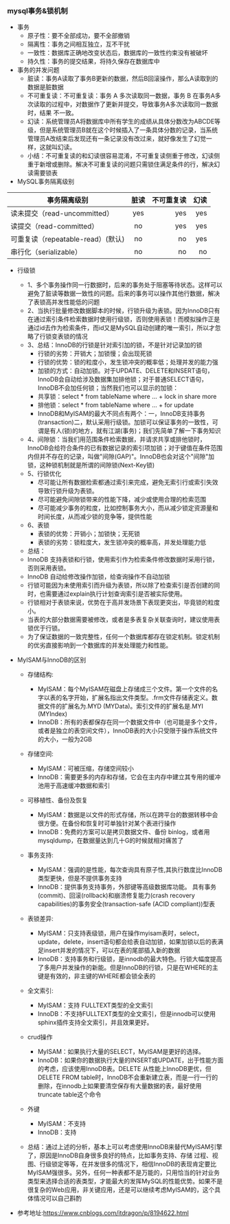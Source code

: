  
 ### mysql事务&锁机制
* 事务
	* 原子性：要不全部成功，要不全部撤销
	* 隔离性：事务之间相互独立，互不干扰
	* 一致性：数据库正确地改变状态后，数据库的一致性约束没有被破坏
	* 持久性：事务的提交结果，将持久保存在数据库中
* 事务的并发问题
	* 脏读：事务A读取了事务B更新的数据，然后B回滚操作，那么A读取到的数据是脏数据
	* 不可重复读：不可重复读：事务 A 多次读取同一数据，事务 B 在事务A多次读取的过程中，对数据作了更新并提交，导致事务A多次读取同一数据时，结果 不一致。
	* 幻读：系统管理员A将数据库中所有学生的成绩从具体分数改为ABCDE等级，但是系统管理员B就在这个时候插入了一条具体分数的记录，当系统管理员A改结束后发现还有一条记录没有改过来，就好像发生了幻觉一样，这就叫幻读。
	* 小结：不可重复读的和幻读很容易混淆，不可重复读侧重于修改，幻读侧重于新增或删除。解决不可重复读的问题只需锁住满足条件的行，解决幻读需要锁表
* MySQL事务隔离级别

| 事务隔离级别   |      脏读      |  不可重复读 |幻读|
|----------|:-------------:|------:|------:|
| 读未提交（read-uncommitted） | yes | yes |yes |
| 读提交（read-committed） | no | yes |yes |
| 可重复读（repeatable-read）(默认) | no | no |yes |
| 串行化（serializable） | no | no |no |	 

* 行级锁
	* 1、多个事务操作同一行数据时，后来的事务处于阻塞等待状态。这样可以避免了脏读等数据一致性的问题。后来的事务可以操作其他行数据，解决了表锁高并发性能低的问题
	* 2、当执行批量修改数据脚本的时候，行锁升级为表锁。因为InnoDB只有在通过索引条件检索数据时使用行级锁，否则使用表锁！而模拟操作正是通过id去作为检索条件，而id又是MySQL自动创建的唯一索引，所以才忽略了行锁变表锁的情况
	* 3、总结：InnoDB的行锁是针对索引加的锁，不是针对记录加的锁
	    * 行锁的劣势：开销大；加锁慢；会出现死锁
	    * 行锁的优势：锁的粒度小，发生锁冲突的概率低；处理并发的能力强
	    * 加锁的方式：自动加锁。对于UPDATE、DELETE和INSERT语句，InnoDB会自动给涉及数据集加排他锁；对于普通SELECT语句，InnoDB不会加任何锁；当然我们也可以显示的加锁：
	    * 共享锁：select * from tableName where ... + lock in share more
	    * 排他锁：select * from tableName where ... + for update
	    * InnoDB和MyISAM的最大不同点有两个：一，InnoDB支持事务(transaction)二，默认采用行级锁。加锁可以保证事务的一致性，可谓是有人(锁)的地方，就有江湖(事务)；我们先简单了解一下事务知识
	* 4、间隙锁：当我们用范围条件检索数据，并请求共享或排他锁时，InnoDB会给符合条件的已有数据记录的索引项加锁；对于键值在条件范围内但并不存在的记录，叫做"间隙(GAP)"。InnoDB也会对这个"间隙"加锁，这种锁机制就是所谓的间隙锁(Next-Key锁)
	* 5、行锁优化
		*  尽可能让所有数据检索都通过索引来完成，避免无索引行或索引失效导致行锁升级为表锁。
		*  尽可能避免间隙锁带来的性能下降，减少或使用合理的检索范围
		*  尽可能减少事务的粒度，比如控制事务大小，而从减少锁定资源量和时间长度，从而减少锁的竞争等，提供性能 
	* 6、表锁
		* 表锁的优势：开销小；加锁快；无死锁
		* 表锁的劣势：锁粒度大，发生锁冲突的概率高，并发处理能力低
	* 总结：
	* InnoDB 支持表锁和行锁，使用索引作为检索条件修改数据时采用行锁，否则采用表锁。
	* InnoDB 自动给修改操作加锁，给查询操作不自动加锁
	* 行锁可能因为未使用索引而升级为表锁，所以除了检查索引是否创建的同时，也需要通过explain执行计划查询索引是否被实际使用。
	* 行锁相对于表锁来说，优势在于高并发场景下表现更突出，毕竟锁的粒度小。
	* 当表的大部分数据需要被修改，或者是多表复杂关联查询时，建议使用表锁优于行锁。
	* 为了保证数据的一致完整性，任何一个数据库都存在锁定机制。锁定机制的优劣直接影响到一个数据库的并发处理能力和性能。

* MyISAM与InnoDB的区别
    * 存储结构:
        * MyISAM：每个MyISAM在磁盘上存储成三个文件。第一个文件的名字以表的名字开始，扩展名指出文件类型。.frm文件存储表定义。数据文件的扩展名为.MYD (MYData)。索引文件的扩展名是.MYI (MYIndex)
        * InnoDB：所有的表都保存在同一个数据文件中（也可能是多个文件，或者是独立的表空间文件），InnoDB表的大小只受限于操作系统文件的大小，一般为2GB
    * 存储空间:
        * MyISAM：可被压缩，存储空间较小
        * InnoDB：需要更多的内存和存储，它会在主内存中建立其专用的缓冲池用于高速缓冲数据和索引
    * 可移植性、备份及恢复
        * MyISAM：数据是以文件的形式存储，所以在跨平台的数据转移中会很方便。在备份和恢复时可单独针对某个表进行操作
        * InnoDB：免费的方案可以是拷贝数据文件、备份 binlog，或者用 mysqldump，在数据量达到几十G的时候就相对痛苦了
    * 事务支持:
        * MyISAM：强调的是性能，每次查询具有原子性,其执行数度比InnoDB类型更快，但是不提供事务支持
        * InnoDB：提供事务支持事务，外部键等高级数据库功能。 具有事务(commit)、回滚(rollback)和崩溃修复能力(crash recovery capabilities)的事务安全(transaction-safe (ACID compliant))型表

    * 表锁差异:
        * MyISAM：只支持表级锁，用户在操作myisam表时，select，update，delete，insert语句都会给表自动加锁，如果加锁以后的表满足insert并发的情况下，可以在表的尾部插入新的数据
        * InnoDB：支持事务和行级锁，是innodb的最大特色。行锁大幅度提高了多用户并发操作的新能。但是InnoDB的行锁，只是在WHERE的主键是有效的，非主键的WHERE都会锁全表的
    * 全文索引:
        * MyISAM：支持 FULLTEXT类型的全文索引
        * InnoDB：不支持FULLTEXT类型的全文索引，但是innodb可以使用sphinx插件支持全文索引，并且效果更好。
    * crud操作
        * MyISAM：如果执行大量的SELECT，MyISAM是更好的选择。
        * InnoDB：如果你的数据执行大量的INSERT或UPDATE，出于性能方面的考虑，应该使用InnoDB表。DELETE 从性能上InnoDB更优，但DELETE FROM table时，InnoDB不会重新建立表，而是一行一行的删除，在innodb上如果要清空保存有大量数据的表，最好使用truncate table这个命令      
    * 外键
        * MyISAM：不支持
        * InnoDB：支持
    * 总结：通过上述的分析，基本上可以考虑使用InnoDB来替代MyISAM引擎了，原因是InnoDB自身很多良好的特点，比如事务支持、存储 过程、视图、行级锁定等等，在并发很多的情况下，相信InnoDB的表现肯定要比MyISAM强很多。另外，任何一种表都不是万能的，只用恰当的针对业务类型来选择合适的表类型，才能最大的发挥MySQL的性能优势。如果不是很复杂的Web应用，非关键应用，还是可以继续考虑MyISAM的，这个具体情况可以自己斟酌


* 参考地址:https://www.cnblogs.com/itdragon/p/8194622.html

 
	
	
	
	
	
	
	
	
	
	
	
	
